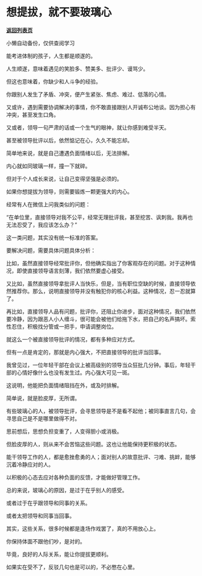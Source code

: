 # 想提拔，就不要玻璃心

[**返回列表页**](/gzh/费曼的小茶馆)

小懒自动备份，仅供查阅学习

能考进体制的孩子，人生都是顺遂的。  

人生顺遂，意味着遇见的笑脸多、赞美多、批评少、谩骂少。

但这也意味着，你缺少和人斗争的经验。

你跟别人发生了矛盾、冲突，便产生紧张、焦虑、难过、低落的心情。

又或许，遇到需要协调解决的事情，你不敢直接跟别人开诚布公地谈。因为担心有冲突，甚至发生口角。

又或者，领导一句严肃的话或一个生气的眼神，就让你感到难受半天。  

甚至被领导批评以后，依然惦记在心，久久不能忘却。

简单地来说，就是自己遭遇负面情绪以后，无法排解。

内心就如同玻璃一样，撞一下就碎。

但对于个人成长来说，让自己变得坚强是必须的。  

如果你想提拔为领导，则需要锻炼一颗更强大的内心。

经常有人在微信上问我类似的问题：

“在单位里，直接领导对我不公平，经常无理批评我，甚至挖苦、讽刺我。我再也无法忍受了，我应该怎么办？”

这一类问题，其实没有统一标准的答案。

要解决问题，需要具体问题具体分析：

比如，虽然直接领导经常批评你，但他确实指出了你客观存在的问题。对于这种情况，即使直接领导语言刻薄，我们依然要虚心接受。  

又比如，虽然直接领导拿批评人当快乐，但是，当有职位空缺的时候，直接领导依然推荐你。那么，说明直接领导并没有触犯你的核心利益。这种情况，忍一忍就算了。  

再比如，直接领导人品有问题，批评你，还阻止你进步，面对这种情况，我们依然要冷静，因为跟恶人小人缠斗，很可能会被他们给拖下水，把自己的名声搞坏。索性忍住，积极找分管或一把手，申请调整岗位。

就这么一个被直接领导批评的情况，都有多种应对方式。

但有一点是肯定的，那就是内心强大，不把直接领导的批评当回事。

我曾见过，一位年轻干部在会议上被高级别的领导当众狂批几分钟。事后，年轻干部的心情好像什么也没有发生过。内心强大可见一斑。

这说明，他能把负面情绪阻挡在外，或及时排解。  

简单说，就是脸皮厚，无所谓。  

有些玻璃心的人，被领导批评，会寻思领导是不是看不起他；被同事直言几句，会寻思自己是不是哪里做得不对。

思前想后，思想负担变重了，人变得胆小或消极。  

但脸皮厚的人，则从来不会苦恼这些问题。这也让他能保持更积极的状态。

能干领导工作的人，都是愈挫愈勇的人；面对别人的故意批评、刁难、挑衅，能够沉着冷静应对的人。

以积极的心态去应对各种负面的反馈，才能做好管理工作。  

总的来说，玻璃心的原因，是过于在乎别人的感受。

或者过于在乎跟领导和同事的关系。  

或者太把领导和同事当回事。

其实，这些关系，很多时候都是逢场作戏罢了，真的不用放心上。  

你保持体面不跟他们吵，是对的。

毕竟，良好的人际关系，能让你提拔更顺利。

如果实在受不了，反驳几句也是可以的，不必憋在心里。

